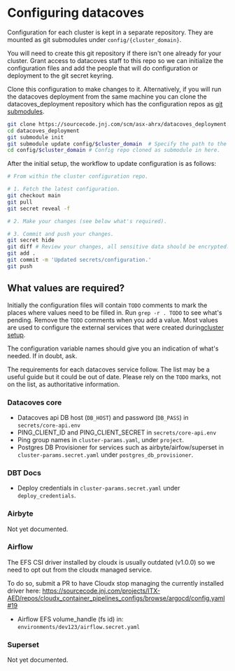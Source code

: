 # Configuring datacoves

Configuration for each cluster is kept in a separate repository. They are
mounted as git submodules under `config/{cluster_domain}`.

You will need to create this git repository if there isn't one already for your
cluster. Grant access to datacoves staff to this repo so we can initialize the
configuration files and add the people that will do configuration or deployment
to the git secret keyring.

Clone this configuration to make changes to it. Alternatively, if you will run
the datacoves deployment from the same machine you can clone the datacoves_deployment
repository which has the configuration repos as [git submodules](https://git-scm.com/book/en/v2/Git-Tools-Submodules).

```bash
git clone https://sourcecode.jnj.com/scm/asx-ahrx/datacoves_deployment.git
cd datacoves_deployment
git submodule init
git submodule update config/$cluster_domain  # Specify the path to the submodule to update.
cd config/$cluster_domain # Config repo cloned as submodule in here.
```

After the initial setup, the workflow to update configuration is as follows:

```bash
# From within the cluster configuration repo.

# 1. Fetch the latest configuration.
git checkout main
git pull
git secret reveal -f

# 2. Make your changes (see below what's required).

# 3. Commit and push your changes.
git secret hide
git diff # Review your changes, all sensitive data should be encrypted.
git add .
git commit -m 'Updated secrets/configuration.'
git push
```

## What values are required?

Initially the configuration files will contain `TODO` comments to mark the
places where values need to be filled in. Run `grep -r . TODO` to see what's
pending. Remove the `TODO` comments when you add a value. Most values are used
to configure the external services that were created during[cluster setup](./1-cluser-requirements.md).

The configuration variable names should give you an indication of what's needed.
If in doubt, ask.

The requirements for each datacoves service follow. The list may be a useful
guide but it could be out of date. Please rely on the `TODO` marks, not on the
list, as authoritative information.

### Datacoves core

- Datacoves api DB host (`DB_HOST`) and password (`DB_PASS`) in `secrets/core-api.env`
- PING_CLIENT_ID and PING_CLIENT_SECRET in `secrets/core-api.env`
- Ping group names in `cluster-params.yaml`, under `project`.
- Postgres DB Provisioner for services such as airbyte/airfow/superset in `cluster-params.secret.yaml` under `postgres_db_provisioner`.

### DBT Docs

- Deploy credentials in `cluster-params.secret.yaml` under `deploy_credentials`.

### Airbyte

Not yet documented.

### Airflow

The EFS CSI driver installed by cloudx is usually outdated (v1.0.0) so we need to opt out from the cloudx managed service.

To do so, submit a PR to have Cloudx stop managing the currently installed driver here: https://sourcecode.jnj.com/projects/ITX-AED/repos/cloudx_container_pipelines_configs/browse/argocd/config.yaml#19


- Airflow EFS volume_handle (fs id) in: `environments/dev123/airflow.secret.yaml`

### Superset

Not yet documented.
